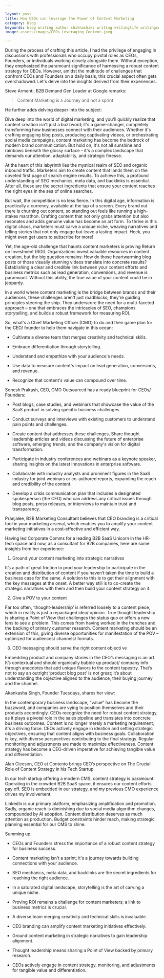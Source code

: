 ```yaml
---

layout: post
title: How CEOs can leverage the Power of Content Marketing
category: blog
keywords: blog writing author shikhashikz writing writinglife writingcommunity
image: assets/images/CEOs Leveraging Content.jpeg

---
```

During the process of crafting this article, I had the privilege of engaging in discussions with professionals who occupy pivotal roles as CEOs, Founders, or individuals working closely alongside them. Without exception, they emphasized the paramount significance of harnessing a robust content strategy for CEOs. However, amidst the multitude of challenges that confront CEOs and Founders on a daily basis, this crucial aspect often gets overshadowed. Let's delve into the insights derived from their experiences.

Steve Armenti, B2B Demand Gen Leader at Google remarks:

> Content Marketing is a Journey and not a sprint

He further adds delving deeper into the subject:

Dive deep into the world of digital marketing, and you'll quickly realize that content creation isn't just a buzzword; it's a game-changer, completely transforming how businesses connect with their audiences. Whether it's crafting engaging blog posts, producing captivating videos, or orchestrating social media campaigns, content marketing has become the bedrock of modern brand communication. But hold on, it's not all sunshine and rainbows beneath the glossy surface – it's a complex landscape that demands our attention, adaptability, and strategic finesse.

At the heart of this labyrinth lies the mystical realm of SEO and organic inbound traffic. Marketers aim to create content that lands them on the coveted first page of search engine results. To achieve this, a profound understanding of SEO mechanics, meta data, and backlinks is essential. After all, these are the secret ingredients that ensure your content reaches the right eyes in the sea of online searches.

But wait, the competition is no less fierce. In this digital age, information is practically a currency, available at the tap of a screen. Every brand out there is churning out content, so standing out feels like running a high-stakes marathon. Crafting content that not only grabs attention but also resonates and adds genuine value has become an art form. To thrive in this digital chaos, marketers must carve a unique niche, weaving narratives and telling stories that not only engage but leave a lasting impact. Heck, you might even get users to subscribe for more!

Yet, the age-old challenge that haunts content marketers is proving Return on Investment (ROI). Organizations invest valuable resources in content creation, but the big question remains: How do those heartwarming blog posts or those visually stunning videos translate into concrete results? Establishing a clear and credible link between your content efforts and business metrics such as lead generation, conversions, and revenue is paramount. Without this ability, the true value of your content could be in jeopardy.

In a world where content marketing is the bridge between brands and their audiences, these challenges aren't just roadblocks; they're guiding principles steering the ship. They underscore the need for a multi-faceted approach – one that embraces the intricacies of SEO, champions storytelling, and builds a robust framework for measuring ROI.

So, what's a Chief Marketing Officer (CMO) to do and their game plan for the CEO/ founder to help them navigate in this ocean:

* Cultivate a diverse team that merges creativity and technical skills.

* Embrace differentiation through storytelling.

* Understand and empathize with your audience's needs.

* Use data to measure content's impact on lead generation, conversions, and revenue.

* Recognize that content's value can compound over time.

Sonesh Prakash, CEO, CMO Outsourced has a ready blueprint for CEOs/ Founders:

* Post blogs, case studies, and webinars that showcase the value of the SaaS product in solving specific business challenges.

* Conduct surveys and interviews with existing customers to understand pain points and challenges.

* Create content that addresses these challenges, Share thought leadership articles and videos discussing the future of enterprise software, emerging trends, and the company's vision for digital transformation.

* Participate in industry conferences and webinars as a keynote speaker, sharing insights on the latest innovations in enterprise software.

* Collaborate with industry analysts and prominent figures in the SaaS industry for joint webinars or co-authored reports, expanding the reach and credibility of the content.

* Develop a crisis communication plan that includes a designated spokesperson (the CEO) who can address any critical issues through blog posts, press releases, or interviews to maintain trust and transparency.

Pranjalee, B2B Marketing Consultant believes that CEO branding is a critical tool in your marketing arsenal, which enables you to amplify your content marketing initiatives in a cost-effective and efficient way.

Having led Corporate Comms for a leading B2B SaaS Unicorn in the HR-tech space and now, as a consultant for B2B companies, here are some insights from her experience:

1. Ground your content marketing into strategic narratives

It’s a path of great friction to prod your leadership to participate in the creation and distribution of content if you haven’t taken the time to build a business case for the same. A solution to this is to get their alignment with the key messages at the onset. A better way still is to co-create the strategic narratives with them and then build your content strategy on it.

2. Give a POV to your content

Far too often, ‘thought-leadership’ is referred loosely to a content piece, which in reality is just a repackaged idea/ opinion. True thought leadership is sharing a Point of View that challenges the status quo or offers a new lens to see a problem. This comes from having worked in the trenches and the backing of primary customer research. Content marketing should be an extension of this, giving diverse opportunities for manifestation of the POV – optimized for audiences/ channels/ formats.

3. CEO messaging should serve the right content objecti ve

Embedding product and company stories in the CEO’s messaging is an art. It’s contextual and should organically bubble up product/ company info through anecdotes that add unique flavors to the content tapestry. That’s not to say an outright ‘product blog post’ is not great; it’s about understanding the objective aligned to the audience, their buying journey and the channel.

Akankasha Singh, Founder Tuesdays, shares her view:

In the contemporary business landscape, "value" has become the buzzword, and companies are vying to position themselves and their products accordingly. CEOs recognize the need for robust content strategy, as it plays a pivotal role in the sales pipeline and translates into concrete business outcomes. Content is no longer merely a marketing requirement; it's a driving force. CEOs actively engage in ideation and setting strategic objectives, ensuring that content aligns with business goals. Collaboration is key, with diverse perspectives contributing to the final strategy. Regular monitoring and adjustments are made to maximize effectiveness. Content strategy has become a CEO-driven imperative for achieving tangible value and differentiation.

Alan Gleeson, CEO at Contento brings CEO’s perspective on The Crucial Role of Content Strategy in his Tech Startup

In our tech startup offering a modern CMS, content strategy is paramount. Operating in the crowded B2B SaaS space, it ensures our content efforts pay off. SEO is embedded in our strategy, and my previous CMO experience drives my involvement.

LinkedIn is our primary platform, emphasizing amplification and promotion. Sadly, organic reach is diminishing due to social media algorithm changes, compounded by AI adoption. Content distribution deserves as much attention as production. Budget constraints hinder reach, making strategic planning essential for our CMS to shine.

Summing up:

* CEOs and Founders stress the importance of a robust content strategy for business success.

* Content marketing isn't a sprint; it's a journey towards building connections with your audience.

* SEO mechanics, meta data, and backlinks are the secret ingredients for reaching the right audience.

* In a saturated digital landscape, storytelling is the art of carving a unique niche.

* Proving ROI remains a challenge for content marketers; a link to business metrics is crucial.

* A diverse team merging creativity and technical skills is invaluable.

* CEO branding can amplify content marketing initiatives effectively.

* Ground content marketing in strategic narratives to gain leadership alignment.

* Thought leadership means sharing a Point of View backed by primary research.

* CEOs actively engage in content strategy, monitoring, and adjustments for tangible value and differentiation.

